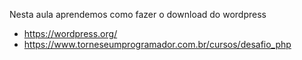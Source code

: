 Nesta aula aprendemos como fazer o download do wordpress
- https://wordpress.org/
- https://www.torneseumprogramador.com.br/cursos/desafio_php